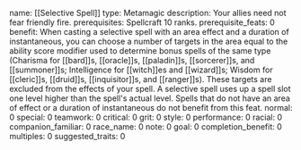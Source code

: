 name: [[Selective Spell]]
type: Metamagic
description: Your allies need not fear friendly fire.
prerequisites: Spellcraft 10 ranks.
prerequisite_feats: 0
benefit: When casting a selective spell with an area effect and a duration of instantaneous, you can choose a number of targets in the area equal to the ability score modifier used to determine bonus spells of the same type (Charisma for [[bard]]s, [[oracle]]s, [[paladin]]s, [[sorcerer]]s, and [[summoner]]s; Intelligence for [[witch]]es and [[wizard]]s; Wisdom for [[cleric]]s, [[druid]]s, [[inquisitor]]s, and [[ranger]]s). These targets are excluded from the effects of your spell. A selective spell uses up a spell slot one level higher than the spell's actual level. Spells that do not have an area of effect or a duration of instantaneous do not benefit from this feat.
normal: 0
special: 0
teamwork: 0
critical: 0
grit: 0
style: 0
performance: 0
racial: 0
companion_familiar: 0
race_name: 0
note: 0
goal: 0
completion_benefit: 0
multiples: 0
suggested_traits: 0
